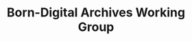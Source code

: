 ---
layout: default
title: Born-Digital Archives Working Group
nav_order: 2
parent: Research and Outreach
has_children: false
has_toc: no

---